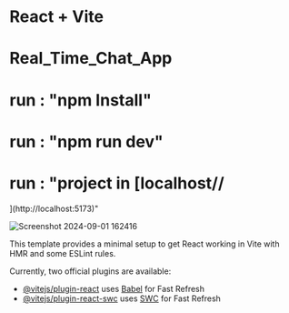 # React + Vite
# Real_Time_Chat_App

# run : "npm Install"
# run : "npm run dev"
# run : "project in [localhost//
](http://localhost:5173)"

![Screenshot 2024-09-01 162416](https://github.com/user-attachments/assets/9fcc0250-2cfb-4669-b475-12dbe94877a1)




This template provides a minimal setup to get React working in Vite with HMR and some ESLint rules.

Currently, two official plugins are available:

- [@vitejs/plugin-react](https://github.com/vitejs/vite-plugin-react/blob/main/packages/plugin-react/README.md) uses [Babel](https://babeljs.io/) for Fast Refresh
- [@vitejs/plugin-react-swc](https://github.com/vitejs/vite-plugin-react-swc) uses [SWC](https://swc.rs/) for Fast Refresh
